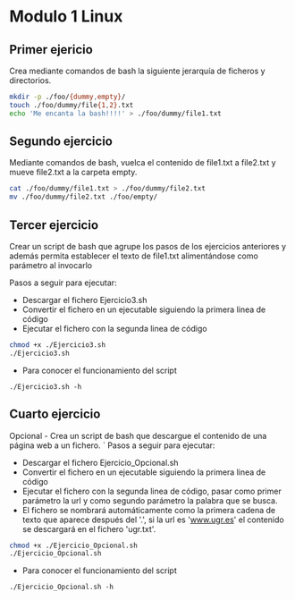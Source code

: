 # Modulo 1 Linux

## Primer ejericio

Crea mediante comandos de bash la siguiente jerarquía de ficheros y directorios.

```bash
mkdir -p ./foo/{dummy,empty}/
touch ./foo/dummy/file{1,2}.txt	
echo 'Me encanta la bash!!!!' > ./foo/dummy/file1.txt
```

## Segundo ejercicio

Mediante comandos de bash, vuelca el contenido de file1.txt a file2.txt y mueve file2.txt a la carpeta empty.

```bash
cat ./foo/dummy/file1.txt > ./foo/dummy/file2.txt
mv ./foo/dummy/file2.txt ./foo/empty/ 
```

## Tercer ejercicio

Crear un script de bash que agrupe los pasos de los ejercicios anteriores y además permita establecer el texto de file1.txt alimentándose como parámetro al invocarlo

Pasos a seguir para ejecutar:
- Descargar el fichero Ejercicio3.sh
- Convertir el fichero en un ejecutable siguiendo la primera linea de código
- Ejecutar el fichero con la segunda linea de código

```bash
chmod +x ./Ejercicio3.sh
./Ejercicio3.sh 
```
- Para conocer el funcionamiento del script

```
./Ejercicio3.sh -h
```

## Cuarto ejercicio

Opcional - Crea un script de bash que descargue el contenido de una página web a un fichero.
`
Pasos a seguir para ejecutar:
- Descargar el fichero Ejercicio_Opcional.sh
- Convertir el fichero en un ejecutable siguiendo la primera linea de código
- Ejecutar el fichero con la segunda linea de código, pasar como primer parámetro la url y como segundo parámetro la palabra que se busca.
- El fichero se nombrará automáticamente como la primera cadena de texto que aparece después del '.', si la url es 'www.ugr.es' el contenido se descargará en el fichero 'ugr.txt'. 

``` bash
chmod +x ./Ejercicio_Opcional.sh
./Ejercicio_Opcional.sh
```
- Para conocer el funcionamiento del script

```
./Ejercicio_Opcional.sh -h
```
